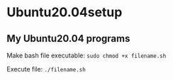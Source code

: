 # Ubuntu20.04setup
My Ubuntu20.04 programs
-----
Make bash file executable: `sudo chmod +x filename.sh`

Execute file: `./filename.sh`
